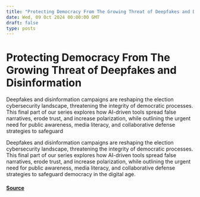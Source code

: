 ```yaml
---
title: "Protecting Democracy From The Growing Threat of Deepfakes and Disinformation"
date: Wed, 09 Oct 2024 00:00:00 GMT
draft: false
type: posts
---
```

# Protecting Democracy From The Growing Threat of Deepfakes and Disinformation





Deepfakes and disinformation campaigns are reshaping the election cybersecurity landscape, threatening the integrity of democratic processes. This final part of our series explores how AI-driven tools spread false narratives, erode trust, and increase polarization, while outlining the urgent need for public awareness, media literacy, and collaborative defense strategies to safeguard

Deepfakes and disinformation campaigns are reshaping the election cybersecurity landscape, threatening the integrity of democratic processes. This final part of our series explores how AI-driven tools spread false narratives, erode trust, and increase polarization, while outlining the urgent need for public awareness, media literacy, and collaborative defense strategies to safeguard democracy in the digital age.

#### [Source](https://www.greynoise.io/blog/protecting-democracy-from-the-growing-threat-of-deepfakes-and-disinformation)

